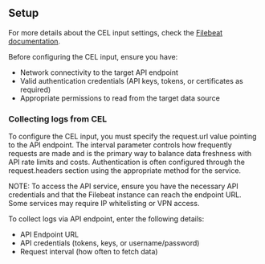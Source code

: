 ## Setup

For more details about the CEL input settings, check the [Filebeat documentation](https://www.elastic.co/guide/en/beats/filebeat/current/filebeat-input-cel.html).

Before configuring the CEL input, ensure you have:
- Network connectivity to the target API endpoint
- Valid authentication credentials (API keys, tokens, or certificates as required)
- Appropriate permissions to read from the target data source

### Collecting logs from CEL

To configure the CEL input, you must specify the request.url value pointing to the API endpoint. The interval parameter controls how frequently requests are made and is the primary way to balance data freshness with API rate limits and costs. Authentication is often configured through the request.headers section using the appropriate method for the service.

NOTE: To access the API service, ensure you have the necessary API credentials and that the Filebeat instance can reach the endpoint URL. Some services may require IP whitelisting or VPN access.

To collect logs via API endpoint, enter the following details:

- API Endpoint URL
- API credentials (tokens, keys, or username/password)
- Request interval (how often to fetch data)